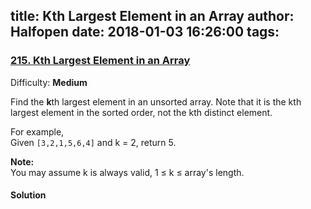 title: Kth Largest Element in an Array
author: Halfopen
date: 2018-01-03 16:26:00
tags:
---
### [215\. Kth Largest Element in an Array](https://leetcode.com/problems/kth-largest-element-in-an-array/description/)

Difficulty: **Medium**

Find the **k**th largest element in an unsorted array. Note that it is the kth largest element in the sorted order, not the kth distinct element.

For example,  
Given `[3,2,1,5,6,4]` and k = 2, return 5.

**Note:**  
You may assume k is always valid, 1 ≤ k ≤ array's length.



#### Solution
```java

```